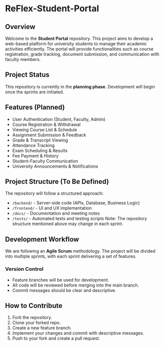 # ReFlex-Student-Portal

## Overview
Welcome to the **Student Portal** repository. This project aims to develop a web-based platform for university students to manage their academic activities efficiently. The portal will provide functionalities such as course registration, grade tracking, document submission, and communication with faculty members.

## Project Status
This repository is currently in the **planning phase**. Development will begin once the sprints are initiated.

## Features (Planned)
- User Authentication (Student, Faculty, Admin)
- Course Registration & Withdrawal
- Viewing Course List & Schedule
- Assignment Submission & Feedback
- Grade & Transcript Viewing
- Attendance Tracking
- Exam Scheduling & Results
- Fee Payment & History
- Student-Faculty Communication
- University Announcements & Notifications

## Project Structure (To Be Defined)
The repository will follow a structured approach:
- `/backend/` - Server-side code (APIs, Database, Business Logic)
- `/frontend/` - UI and UX implementation
- `/docs/` - Documentation and meeting notes
- `/tests/` - Automated tests and testing scripts
Note: The repository structure mentioned above may change in each sprint.

## Development Workflow
We are following an **Agile Scrum** methodology. The project will be divided into multiple sprints, with each sprint delivering a set of features.

### Version Control
- Feature branches will be used for development.
- All code will be reviewed before merging into the main branch.
- Commit messages should be clear and descriptive.

## How to Contribute
1. Fork the repository.
2. Clone your forked repo.
3. Create a new feature branch.
4. Implement your changes and commit with descriptive messages.
5. Push to your fork and create a pull request.

